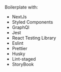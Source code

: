 Boilerplate with:
- NextJs
- Styled Components
- GraphQl
- Jest
- React Testing Library
- Eslint
- Prettier
- Husky
- Lint-staged
- StoryBook
